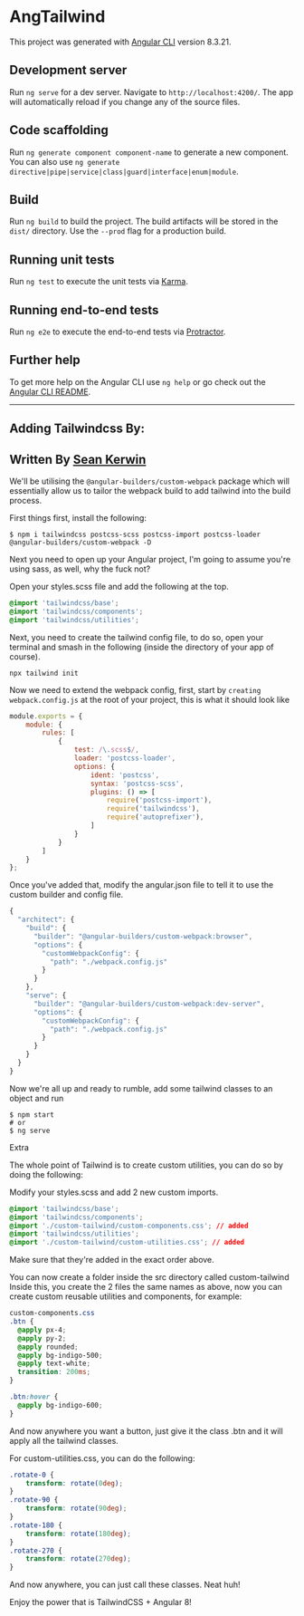 # AngTailwind

This project was generated with [Angular CLI](https://github.com/angular/angular-cli) version 8.3.21.

## Development server

Run `ng serve` for a dev server. Navigate to `http://localhost:4200/`. The app will automatically reload if you change any of the source files.

## Code scaffolding

Run `ng generate component component-name` to generate a new component. You can also use `ng generate directive|pipe|service|class|guard|interface|enum|module`.

## Build

Run `ng build` to build the project. The build artifacts will be stored in the `dist/` directory. Use the `--prod` flag for a production build.

## Running unit tests

Run `ng test` to execute the unit tests via [Karma](https://karma-runner.github.io).

## Running end-to-end tests

Run `ng e2e` to execute the end-to-end tests via [Protractor](http://www.protractortest.org/).

## Further help

To get more help on the Angular CLI use `ng help` or go check out the [Angular CLI README](https://github.com/angular/angular-cli/blob/master/README.md).

<hr>

## Adding Tailwindcss By:
## Written By [Sean Kerwin](https://dev.to/seankerwin/angular-8-tailwind-css-guide-3m45)

We'll be utilising the `@angular-builders/custom-webpack` package which will essentially allow us to tailor the webpack build to add tailwind into the build process.

First things first, install the following:

```shell
$ npm i tailwindcss postcss-scss postcss-import postcss-loader @angular-builders/custom-webpack -D
```
Next you need to open up your Angular project, I'm going to assume you're using sass, as well, why the fuck not?

Open your styles.scss file and add the following at the top.
```css
@import 'tailwindcss/base';
@import 'tailwindcss/components';
@import 'tailwindcss/utilities';
```
Next, you need to create the tailwind config file, to do so, open your terminal and smash in the following (inside the directory of your app of course).
```shell
npx tailwind init
```

Now we need to extend the webpack config, first, start by `creating webpack.config.js` at the root of your project, this is what it should look like
```js
module.exports = {
    module: {
        rules: [
            {
                test: /\.scss$/,
                loader: 'postcss-loader',
                options: {
                    ident: 'postcss',
                    syntax: 'postcss-scss',
                    plugins: () => [
                        require('postcss-import'),
                        require('tailwindcss'),
                        require('autoprefixer'),
                    ]
                }
            }
        ]
    }
};
```
Once you've added that, modify the angular.json file to tell it to use the custom builder and config file.
```js
{
  "architect": {
    "build": {
      "builder": "@angular-builders/custom-webpack:browser",
      "options": {
        "customWebpackConfig": {
          "path": "./webpack.config.js"
        }
      }
    },
    "serve": {
      "builder": "@angular-builders/custom-webpack:dev-server",
      "options": {
        "customWebpackConfig": {
          "path": "./webpack.config.js"
        }
      }
    }
  }
}
```
Now we're all up and ready to rumble, add some tailwind classes to an object and run

```shell
$ npm start
# or
$ ng serve
```
Extra

The whole point of Tailwind is to create custom utilities, you can do so by doing the following:

Modify your styles.scss and add 2 new custom imports.
```css
@import 'tailwindcss/base';
@import 'tailwindcss/components'; 
@import './custom-tailwind/custom-components.css'; // added
@import 'tailwindcss/utilities';
@import './custom-tailwind/custom-utilities.css'; // added
```
Make sure that they're added in the exact order above.

You can now create a folder inside the src directory called custom-tailwind
Inside this, you create the 2 files the same names as above, now you can create custom reusable utilities and components, for example:

```css
custom-components.css
.btn {
  @apply px-4;
  @apply py-2;
  @apply rounded;
  @apply bg-indigo-500;
  @apply text-white;
  transition: 200ms;
}

.btn:hover {
  @apply bg-indigo-600;
}
```
And now anywhere you want a button, just give it the class .btn and it will apply all the tailwind classes.

For custom-utilities.css, you can do the following:
```css
.rotate-0 {
    transform: rotate(0deg);
}
.rotate-90 {
    transform: rotate(90deg);
}
.rotate-180 {
    transform: rotate(180deg);
}
.rotate-270 {
    transform: rotate(270deg);
}
```
And now anywhere, you can just call these classes. Neat huh!

Enjoy the power that is TailwindCSS + Angular 8!


